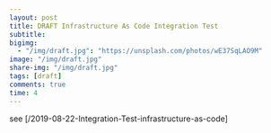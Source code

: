 ```yaml
---
layout: post
title: DRAFT Infrastructure As Code Integration Test
subtitle:
bigimg:
  - "/img/draft.jpg": "https://unsplash.com/photos/wE37SqLAO9M"
image: "/img/draft.jpg"
share-img: "/img/draft.jpg"
tags: [draft]
comments: true
time: 4
---
```


see [/2019-08-22-Integration-Test-infrastructure-as-code]
